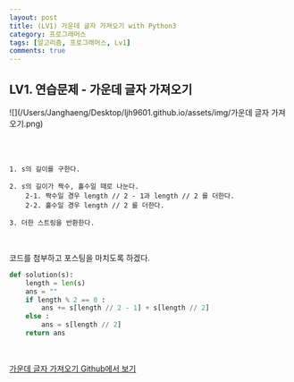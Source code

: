 ```yaml
---
layout: post
title: (LV1) 가운데 글자 가져오기 with Python3
category: 프로그래머스
tags: [알고리즘, 프로그래머스, Lv1]
comments: true
---
```


## LV1. 연습문제 - 가운데 글자 가져오기


![](/Users/Janghaeng/Desktop/ljh9601.github.io/assets/img/가운데 글자 가져오기.png)

<br><br>

```
1. s의 길이를 구한다.

2. s의 길이가 짝수, 홀수일 때로 나눈다.
	2-1. 짝수일 경우 length // 2 - 1과 length // 2 를 더한다.
	2-2. 홀수일 경우 length // 2 를 더한다.

3. 더한 스트링을 반환한다.
```

<br>

코드를 첨부하고 포스팅을 마치도록 하겠다.

```python
def solution(s):
    length = len(s)
    ans = ""
    if length % 2 == 0 :
        ans += s[length // 2 - 1] + s[length // 2]
    else :
        ans = s[length // 2]
    return ans
```

<br>

[가운데 글자 가져오기 Github에서 보기](https://github.com/ljh9601/BOJ-Programmers/blob/master/Programmers/Lv1/가운데%20글자%20가져오기.py)



